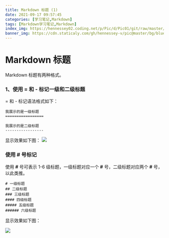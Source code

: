 ```yaml
---
title: Markdown 标题 (1)
date: 2021-09-17 09:57:45
categories: [学习笔记,Markdown]
tags: [Markdown学习笔记,Markdown]
index_img: https://hennessey02.coding.net/p/Pic/d/Pic01/git/raw/master/img//md2.gif
banner_img: https://cdn.staticaly.com/gh/hennessey-v/pic@master/bg/blue-lake-v1.jpg
---
```


# Markdown 标题

Markdown 标题有两种格式。

### 1、使用 = 和 - 标记一级和二级标题

= 和 - 标记语法格式如下：

```
我展示的是一级标题
=================

我展示的是二级标题
-----------------
```

显示效果如下图：
![](https://hennessey02.coding.net/p/Pic/d/Pic01/git/raw/master/img//image-20220203163301797.png)

### 使用 # 号标记

使用 **#** 号可表示 1-6 级标题，一级标题对应一个 **#** 号，二级标题对应两个 **#** 号，以此类推。

```
# 一级标题
## 二级标题
### 三级标题
#### 四级标题
##### 五级标题
###### 六级标题
```

显示效果如下图：

![](https://hennessey02.coding.net/p/Pic/d/Pic01/git/raw/master/img//md2.gif)
